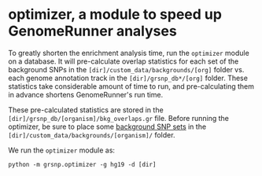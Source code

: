 

optimizer, a module to speed up GenomeRunner analyses
========================================================

To greatly shorten the enrichment analysis time, run the `optimizer` module on a database. It will pre-calculate overlap statistics for each set of the background SNPs in the `[dir]/custom_data/backgrounds/[org]` folder vs. each genome annotation track in the `[dir]/grsnp_db*/[org]` folder. These statistics take considerable amount of time to run, and pre-calculating them in advance shortens GenomeRunner's run time.

These pre-calculated statistics are stored in the `[dir]/grsnp_db/[organism]/bkg_overlaps.gr` file. Before running the optimizer, be sure to place some [background SNP sets](../dbcreator/dbcreatorBackground.md) in the `[dir]/custom_data/backgrounds/[organism]/` folder.

We run the `optimizer` module as:

```
python -m grsnp.optimizer -g hg19 -d [dir]
```
